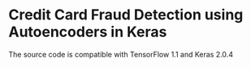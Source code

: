 # Credit Card Fraud Detection using Autoencoders in Keras

The source code is compatible with TensorFlow 1.1 and Keras 2.0.4
